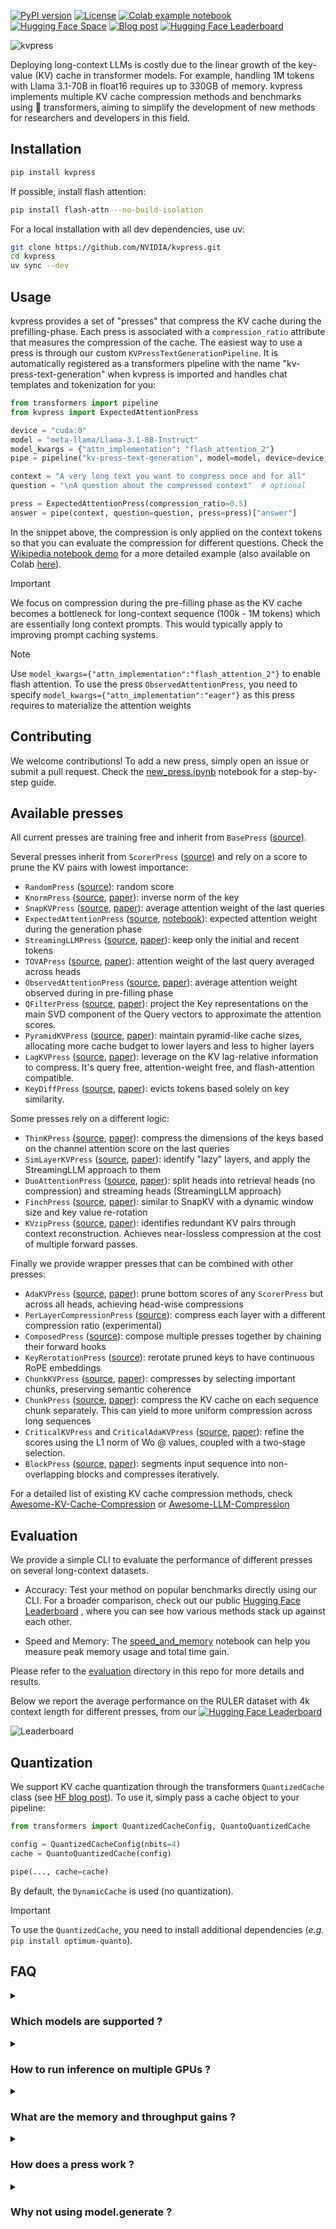 [![PyPI version](https://badge.fury.io/py/kvpress.svg)](https://badge.fury.io/py/kvpress)
[![License](https://img.shields.io/badge/License-Apache%202.0-green.svg)](https://opensource.org/licenses/Apache-2.0)
[![Colab example notebook](https://colab.research.google.com/assets/colab-badge.svg)](https://colab.research.google.com/drive/1JNvaTKuuAHrl49dYB9-mdEH_y52Ib-NP?usp=drive_link)
[![Hugging Face Space](https://img.shields.io/badge/🤗%20Hugging%20Face-Space-blue)](https://huggingface.co/spaces/nvidia/kvpress)
[![Blog post](https://img.shields.io/badge/🤗%20Hugging%20Face-Blog-blue)](https://huggingface.co/blog/nvidia/kvpress)
[![Hugging Face Leaderboard](https://img.shields.io/badge/🤗%20HuggingFace-Leaderboard-orange)](https://huggingface.co/spaces/nvidia/kvpress-leaderboard)

![kvpress](kvpress.jpg)


Deploying long-context LLMs is costly due to the linear growth of the key-value (KV) cache in transformer models. For example, handling 1M tokens with Llama 3.1-70B in float16 requires up to 330GB of memory. kvpress implements multiple KV cache compression methods and benchmarks using 🤗 transformers, aiming to simplify the development of new methods for researchers and developers in this field.

## Installation

```bash
pip install kvpress
```

If possible, install flash attention:
```bash
pip install flash-attn --no-build-isolation
```

For a local installation with all dev dependencies, use uv:

```bash
git clone https://github.com/NVIDIA/kvpress.git
cd kvpress
uv sync --dev
```

## Usage

kvpress provides a set of "presses" that compress the KV cache during the prefilling-phase. Each press is associated with a `compression_ratio` attribute that measures the compression of the cache. The easiest way to use a press is through our custom `KVPressTextGenerationPipeline`. It is automatically registered as a transformers pipeline with the name "kv-press-text-generation" when kvpress is imported and handles chat templates and tokenization for you:

```python
from transformers import pipeline
from kvpress import ExpectedAttentionPress

device = "cuda:0"
model = "meta-llama/Llama-3.1-8B-Instruct"
model_kwargs = {"attn_implementation": "flash_attention_2"}
pipe = pipeline("kv-press-text-generation", model=model, device=device, model_kwargs=model_kwargs)

context = "A very long text you want to compress once and for all"
question = "\nA question about the compressed context"  # optional

press = ExpectedAttentionPress(compression_ratio=0.5)
answer = pipe(context, question=question, press=press)["answer"]
```

In the snippet above, the compression is only applied on the context tokens so that you can evaluate the compression for different questions. Check the [Wikipedia notebook demo](notebooks/wikipedia_demo.ipynb) for a more detailed example (also available on Colab [here](https://colab.research.google.com/drive/1JNvaTKuuAHrl49dYB9-mdEH_y52Ib-NP)).

> [!IMPORTANT]  
> We focus on compression during the pre-filling phase as the KV cache becomes a bottleneck for long-context sequence (100k - 1M tokens) which are essentially long context prompts. This would typically apply to improving prompt caching systems.

> [!NOTE]  
> Use `model_kwargs={"attn_implementation":"flash_attention_2"}` to enable flash attention. To use the press `ObservedAttentionPress`, you need to specify `model_kwargs={"attn_implementation":"eager"}` as this press requires to materialize the attention weights

## Contributing

We welcome contributions! To add a new press, simply open an issue or submit a pull request. Check the [new_press.ipynb](notebooks/new_press.ipynb) notebook for a step-by-step guide.

## Available presses

All current presses are training free and inherit from `BasePress` ([source](kvpress/presses/base_press.py)). 

Several presses inherit from `ScorerPress` ([source](kvpress/presses/scorer_press.py)) and rely on a score to prune the KV pairs with lowest importance:

- `RandomPress` ([source](kvpress/presses/random_press.py)): random score
- `KnormPress` ([source](kvpress/presses/knorm_press.py), [paper](https://arxiv.org/abs/2406.11430)): inverse norm of the key
- `SnapKVPress` ([source](kvpress/presses/snapkv_press.py), [paper](https://arxiv.org/abs/2404.14469)): average attention weight of the last queries
- `ExpectedAttentionPress` ([source](kvpress/presses/expected_attention_press.py), [notebook](notebooks/expected_attention.ipynb)): expected attention weight during the generation phase 
- `StreamingLLMPress` ([source](kvpress/presses/streaming_llm_press.py), [paper](https://arxiv.org/abs/2309.17453)): keep only the initial and recent tokens 
- `TOVAPress` ([source](kvpress/presses/tova_press.py), [paper](https://arxiv.org/abs/2401.06104)): attention weight of the last query averaged across heads 
- `ObservedAttentionPress` ([source](kvpress/presses/observed_attention_press.py), [paper](https://arxiv.org/abs/2306.14048)): average attention weight observed during in pre-filling phase
- `QFilterPress` ([source](kvpress/presses/qfilter_press.py), [paper](https://arxiv.org/abs/2503.02812)): project the Key representations on the main SVD component of the Query vectors to approximate the attention scores.
- `PyramidKVPress` ([source](kvpress/presses/pyramidkv_press.py), [paper](https://arxiv.org/abs/2406.02069)): maintain pyramid-like cache sizes, allocating more cache budget to lower layers and less to higher layers
- `LagKVPress` ([source](kvpress/presses/lagkv_press.py), [paper](https://arxiv.org/abs/2504.04704)): leverage on the KV lag-relative information to compress. It's query free, attention-weight free, and flash-attention compatible.
- `KeyDiffPress` ([source](kvpress/presses/keydiff_press.py), [paper](https://arxiv.org/abs/2504.15364)): evicts tokens based solely on key similarity.

Some presses rely on a different logic:
- `ThinKPress` ([source](kvpress/presses/think_press.py), [paper](https://arxiv.org/pdf/2407.21018)): compress the dimensions of the keys based on the channel attention score on the last queries 
- `SimLayerKVPress` ([source](kvpress/presses/simlayerkv_press.py), [paper](https://arxiv.org/abs/2410.13846)): identify "lazy" layers, and apply the StreamingLLM approach to them 
- `DuoAttentionPress` ([source](kvpress/presses/duo_attention_press.py), [paper](https://arxiv.org/abs/2410.10819)): split heads into retrieval heads (no compression) and streaming heads (StreamingLLM approach)
- `FinchPress` ([source](kvpress/presses/finch_press.py), [paper](https://direct.mit.edu/tacl/article/doi/10.1162/tacl_a_00716/125280)): similar to SnapKV with a dynamic window size and key value re-rotation
- `KVzipPress` ([source](kvpress/presses/kvzip_press.py), [paper](https://arxiv.org/abs/2505.23416)): identifies redundant KV pairs through context reconstruction. Achieves near-lossless compression at the cost of multiple forward passes.

Finally we provide wrapper presses that can be combined with other presses:
- `AdaKVPress` ([source](kvpress/presses/adakv_press.py), [paper](https://arxiv.org/abs/2407.11550)): prune bottom scores of any `ScorerPress` but across all heads, achieving head-wise compressions 
- `PerLayerCompressionPress` ([source](kvpress/presses/per_layer_compression_press.py)): compress each layer with a different compression ratio (experimental)
- `ComposedPress` ([source](kvpress/presses/composed_press.py)): compose multiple presses together by chaining their forward hooks
- `KeyRerotationPress` ([source](kvpress/presses/key_rerotation_press.py)): rerotate pruned keys to have continuous RoPE embeddings
- `ChunkKVPress` ([source](kvpress/presses/chunkkv_press.py), [paper](https://arxiv.org/abs/2502.00299)): compresses by selecting important chunks, preserving semantic coherence
- `ChunkPress` ([source](kvpress/presses/chunk_press.py), [paper](https://direct.mit.edu/tacl/article/doi/10.1162/tacl_a_00716/125280)): compress the KV cache on each sequence chunk separately. This can yield to more uniform compression across long sequences
- `CriticalKVPress` and `CriticalAdaKVPress` ([source](kvpress/presses/criticalkv_press.py), [paper](https://arxiv.org/abs/2502.03805)): refine the scores using the L1 norm of Wo @ values, coupled with a two-stage selection.
- `BlockPress` ([source](kvpress/presses/block_press.py), [paper](https://arxiv.org/abs/2504.15364)): segments input sequence into non-overlapping blocks and compresses iteratively.

For a detailed list of existing KV cache compression methods, check [Awesome-KV-Cache-Compression](https://github.com/October2001/Awesome-KV-Cache-Compression) or [Awesome-LLM-Compression](https://github.com/HuangOwen/Awesome-LLM-Compression?tab=readme-ov-file#kv-cache-compression)


## Evaluation
We provide a simple CLI to evaluate the performance of different presses on several long-context datasets.

- Accuracy: Test your method on popular benchmarks directly using our CLI. For a broader comparison, check out our public [Hugging Face Leaderboard](https://huggingface.co/spaces/nvidia/kvpress-leaderboard)
, where you can see how various methods stack up against each other.

- Speed and Memory: The [speed_and_memory](notebooks/speed_and_memory.ipynb) notebook can help you measure peak memory usage and total time gain.

Please refer to the [evaluation](evaluation/README.md) directory in this repo for more details and results. 

Below we report the average performance on the RULER dataset with 4k context length for different presses, from our [![Hugging Face Leaderboard](https://img.shields.io/badge/🤗%20HuggingFace-Leaderboard-orange)](https://huggingface.co/spaces/nvidia/kvpress-leaderboard)

<p>
  <img src="evaluation/assets/leaderboard_plot_score.png" alt="Leaderboard">
</p>

## Quantization

We support KV cache quantization through the transformers `QuantizedCache` class (see [HF blog post](https://huggingface.co/blog/kv-cache-quantization#how-to-use-quantized-kv-cache-in-%F0%9F%A4%97-transformers)). To use it, simply pass a cache object to your pipeline:

```python
from transformers import QuantizedCacheConfig, QuantoQuantizedCache

config = QuantizedCacheConfig(nbits=4)
cache = QuantoQuantizedCache(config)

pipe(..., cache=cache)
```

By default, the `DynamicCache` is used (no quantization). 

> [!IMPORTANT]  
> To use the `QuantizedCache`, you need to install additional dependencies (_e.g._ `pip install optimum-quanto`).

## FAQ

<details><summary> 

### Which models are supported ? 
</summary>

Some presses depend on the model architecture (_e.g._ `ExpectedAttentionPress` or `SnapKVPress`) hence they might not work with all models. We tested support for `LlamaForCausalLM`, `MistralForCausalLM`, `Phi3ForCausalLM`, `Qwen2ForCausalLM`, `Qwen3ForCausalLM`, and `Gemma3ForCausalLM` but many other models might be supported out of the box because their implementation is often similar in transformers.
</details>

<details><summary> 

### How to run inference on multiple GPUs ? 
</summary>

kvpress supports multi-GPU inference through [accelerate](https://huggingface.co/docs/accelerate/en/index):

```python
pipe = pipeline("kv-press-text-generation", model=model, device_map="auto")
```

</details>


<details> <summary> 

### What are the memory and throughput gains ?
</summary>

Memory usage should be reduced by around `compression_ratio * kv_cache_size`. As the KV cache is smaller, decoding should also be faster. You can measure peak memory usage gain and total time gain using [this notebook](notebooks/speed_and_memory.ipynb).
</details>


<details> <summary> 

### How does a press work ? </summary>

A press registers a forward hook (`press.forward_hook` method) to each attention layer during the pre-filling phase. Registration can be applied using the press as a context manager (`press.__call__` method):

```python
import torch
from transformers import AutoModelForCausalLM
from kvpress import KnormPress

device = "cuda:0"
ckpt = "meta-llama/Meta-Llama-3.1-8B-Instruct"
model = AutoModelForCausalLM.from_pretrained(ckpt).to(device)
press = KnormPress(compression_ratio=0.4)

inputs = model.dummy_inputs["input_ids"].to(device)

with torch.no_grad():
    print(model(inputs).past_key_values[0][0].shape)
    # torch.Size([3, 8, 5, 128])
    
with torch.no_grad(), press(model):
    print(model(inputs).past_key_values[0][0].shape)
    # torch.Size([3, 8, 3, 128])
```
</details>

<details><summary> 

### Why not using model.generate ? 
</summary>

In fact you can use `model.generate` with a press by using the press as a context manager:

```python
with press(model):
    outputs = model.generate(inputs)
```

However, the `generate` method does not allow to exclude the question from the compression, which would artificially favors methods such as SnapKV. Ideally, we want a compression method that works whatever comes after the context (_e.g._ for use cases such as chat or document question answering). Finally the `generate` method does not allow to provide generation for multiple questions at once.

</details>